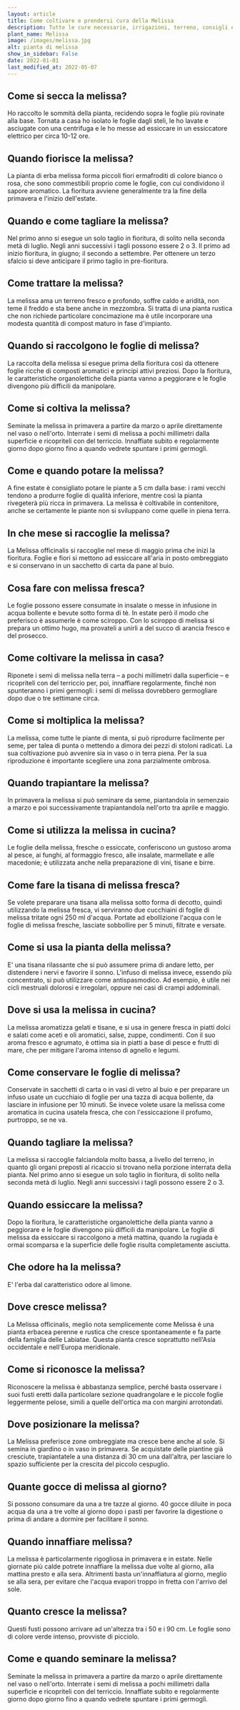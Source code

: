 ```yaml
---
layout: article
title: Come coltivare e prendersi cura della Melissa
description: Tutte le cure necessarie, irrigazioni, terreno, consigli e molto altro sulla coltivazione della Melissa
plant_name: Melissa
image: /images/melissa.jpg
alt: pianta di melissa
show_in_sidebar: False
date: 2022-01-01
last_modified_at: 2022-05-07
---
```


## Come si secca la melissa?

Ho raccolto le sommità della pianta, recidendo sopra le foglie più rovinate alla base. Tornata a casa ho isolato le foglie dagli steli, le ho lavate e asciugate con una centrifuga e le ho messe ad essiccare in un essiccatore elettrico per circa 10-12 ore.

## Quando fiorisce la melissa?

La pianta di erba melissa forma piccoli fiori ermafroditi di colore bianco o rosa, che sono commestibili proprio come le foglie, con cui condividono il sapore aromatico. La fioritura avviene generalmente tra la fine della primavera e l'inizio dell'estate.

## Quando e come tagliare la melissa?

Nel primo anno si esegue un solo taglio in fioritura, di solito nella seconda metà di luglio. Negli anni successivi i tagli possono essere 2 o 3. Il primo ad inizio fioritura, in giugno; il secondo a settembre. Per ottenere un terzo sfalcio si deve anticipare il primo taglio in pre-fioritura.

## Come trattare la melissa?

La melissa ama un terreno fresco e profondo, soffre caldo e aridità, non teme il freddo e sta bene anche in mezzombra. Si tratta di una pianta rustica che non richiede particolare concimazione ma è utile incorporare una modesta quantità di compost maturo in fase d'impianto.

## Quando si raccolgono le foglie di melissa?

La raccolta della melissa si esegue prima della fioritura così da ottenere foglie ricche di composti aromatici e principi attivi preziosi. Dopo la fioritura, le caratteristiche organolettiche della pianta vanno a peggiorare e le foglie divengono più difficili da manipolare.

## Come si coltiva la melissa?

Seminate la melissa in primavera a partire da marzo o aprile direttamente nel vaso o nell'orto. Interrate i semi di melissa a pochi millimetri dalla superficie e ricopriteli con del terriccio. Innaffiate subito e regolarmente giorno dopo giorno fino a quando vedrete spuntare i primi germogli.

## Come e quando potare la melissa?

A fine estate è consigliato potare le piante a 5 cm dalla base: i rami vecchi tendono a produrre foglie di qualità inferiore, mentre così la pianta rivegeterà più ricca in primavera. La melissa è coltivabile in contenitore, anche se certamente le piante non si sviluppano come quelle in piena terra.

## In che mese si raccoglie la melissa?

 La Melissa officinalis si raccoglie nel mese di maggio prima che inizi la fioritura. Foglie e fiori si mettono ad essiccare all'aria in posto ombreggiato e si conservano in un sacchetto di carta da pane al buio.

## Cosa fare con melissa fresca?

Le foglie possono essere consumate in insalate o messe in infusione in acqua bollente e bevute sotto forma di tè. In estate però il modo che preferisco è assumerle è come sciroppo. Con lo sciroppo di melissa si prepara un ottimo hugo, ma provateli a unirli a del succo di arancia fresco e del prosecco.

## Come coltivare la melissa in casa?

Riponete i semi di melissa nella terra – a pochi millimetri dalla superficie – e ricopriteli con del terriccio per, poi, innaffiare regolarmente, finché non spunteranno i primi germogli: i semi di melissa dovrebbero germogliare dopo due o tre settimane circa.

## Come si moltiplica la melissa?

La melissa, come tutte le piante di menta, si può riprodurre facilmente per seme, per talea di punta o mettendo a dimora dei pezzi di stoloni radicati. La sua coltivazione può avvenire sia in vaso o in terra piena. Per la sua riproduzione è importante scegliere una zona parzialmente ombrosa.

## Quando trapiantare la melissa?

In primavera la melissa si può seminare da seme, piantandola in semenzaio a marzo e poi successivamente trapiantandola nell'orto tra aprile e maggio.

## Come si utilizza la melissa in cucina?

Le foglie della melissa, fresche o essiccate, conferiscono un gustoso aroma al pesce, ai funghi, al formaggio fresco, alle insalate, marmellate e alle macedonie; è utilizzata anche nella preparazione di vini, tisane e birre.

## Come fare la tisana di melissa fresca?

Se volete preparare una tisana alla melissa sotto forma di decotto, quindi utilizzando la melissa fresca, vi serviranno due cucchiaini di foglie di melissa tritate ogni 250 ml d'acqua. Portate ad ebollizione l'acqua con le foglie di melissa fresche, lasciate sobbollire per 5 minuti, filtrate e versate.

## Come si usa la pianta della melissa?

E' una tisana rilassante che si può assumere prima di andare letto, per distendere i nervi e favorire il sonno. L'infuso di melissa invece, essendo più concentrato, si può utilizzare come antispasmodico. Ad esempio, è utile nei cicli mestruali dolorosi e irregolari, oppure nei casi di crampi addominali.

## Dove si usa la melissa in cucina?

La melissa aromatizza gelati e tisane, e si usa in genere fresca in piatti dolci e salati come aceti e oli aromatici, salse, zuppe, condimenti. Con il suo aroma fresco e agrumato, è ottima sia in piatti a base di pesce e frutti di mare, che per mitigare l'aroma intenso di agnello e legumi.

## Come conservare le foglie di melissa?

Conservate in sacchetti di carta o in vasi di vetro al buio e per preparare un infuso usate un cucchiaio di foglie per una tazza di acqua bollente, da lasciare in infusione per 10 minuti. Se invece volete usare la melissa come aromatica in cucina usatela fresca, che con l'essiccazione il profumo, purtroppo, se ne va.

## Quando tagliare la melissa?

La melissa si raccoglie falciandola molto bassa, a livello del terreno, in quanto gli organi preposti al ricaccio si trovano nella porzione interrata della pianta. Nel primo anno si esegue un solo taglio in fioritura, di solito nella seconda metà di luglio. Negli anni successivi i tagli possono essere 2 o 3.

## Quando essiccare la melissa?

Dopo la fioritura, le caratteristiche organolettiche della pianta vanno a peggiorare e le foglie divengono più difficili da manipolare. Le foglie di melissa da essiccare si raccolgono a metà mattina, quando la rugiada è ormai scomparsa e la superficie delle foglie risulta completamente asciutta.

## Che odore ha la melissa?

 E' l'erba dal caratteristico odore al limone.

## Dove cresce melissa?

La Melissa officinalis, meglio nota semplicemente come Melissa è una pianta erbacea perenne e rustica che cresce spontaneamente e fa parte della famiglia delle Labiatae. Questa pianta cresce soprattutto nell'Asia occidentale e nell'Europa meridionale.

## Come si riconosce la melissa?

Riconoscere la melissa è abbastanza semplice, perché basta osservare i suoi fusti eretti dalla particolare sezione quadrangolare e le piccole foglie leggermente pelose, simili a quelle dell'ortica ma con margini arrotondati.

## Dove posizionare la melissa?

La Melissa preferisce zone ombreggiate ma cresce bene anche al sole. Si semina in giardino o in vaso in primavera. Se acquistate delle piantine già cresciute, trapiantatele a una distanza di 30 cm una dall'altra, per lasciare lo spazio sufficiente per la crescita del piccolo cespuglio.

## Quante gocce di melissa al giorno?

Si possono consumare da una a tre tazze al giorno. 40 gocce diluite in poca acqua da una a tre volte al giorno dopo i pasti per favorire la digestione o prima di andare a dormire per facilitare il sonno.

## Quando innaffiare melissa?

La melissa è particolarmente rigogliosa in primavera e in estate. Nelle giornate più calde potrete innaffiare la melissa due volte al giorno, alla mattina presto e alla sera. Altrimenti basta un'innaffiatura al giorno, meglio se alla sera, per evitare che l'acqua evapori troppo in fretta con l'arrivo del sole.

## Quanto cresce la melissa?

 Questi fusti possono arrivare ad un'altezza tra i 50 e i 90 cm. Le foglie sono di colore verde intenso, provviste di picciolo.

## Come e quando seminare la melissa?

 Seminate la melissa in primavera a partire da marzo o aprile direttamente nel vaso o nell'orto. Interrate i semi di melissa a pochi millimetri dalla superficie e ricopriteli con del terriccio. Innaffiate subito e regolarmente giorno dopo giorno fino a quando vedrete spuntare i primi germogli.

